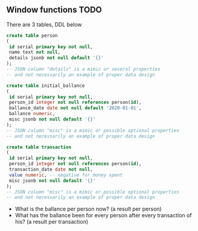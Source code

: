 ## Window functions TODO
There are 3 tables, DDL below
```sql
create table person
(
 id serial primary key not null,
 name text not null,
 details jsonb not null default '{}'
);
-- JSON column "details" is a mimic or several properties
-- and not necessarily an example of proper data design

create table initial_ballance
(
 id serial primary key not null,
 person_id integer not null references person(id),
 ballance_date date not null default '2020-01-01',
 ballance numeric,
 misc jsonb not null default '{}'
);
-- JSON column "misc" is a mimic or possible optional properties
-- and not necessarily an example of proper data design

create table transaction
(
 id serial primary key not null,
 person_id integer not null references person(id),
 transaction_date date not null,
 value numeric, -- negative for money spent
 misc jsonb not null default '{}'
);
-- JSON column "misc" is a mimic or possible optional properties
-- and not necessarily an example of proper data design
```
- What is the ballance per person now? (a result per person)
- What has the ballance been for every person after every transaction of his? (a result per transaction)
